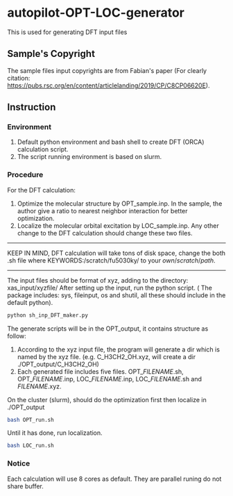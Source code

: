 # autopilot-OPT-LOC-generator
This is used for generating DFT input files

## Sample's Copyright

The sample files input copyrights are from Fabian's paper (For clearly citation: https://pubs.rsc.org/en/content/articlelanding/2019/CP/C8CP06620E). 

## Instruction
### Environment
1. Default python environment and bash shell to create DFT (ORCA) calculation script.
2. The script running environment is based on slurm.

### Procedure
For the DFT calculation:
1. Optimize the molecular structure by OPT_sample.inp. In the sample, the author give a ratio to nearest neighbor interaction for better optimization.
2. Localize the molecular orbital excitation by LOC_sample.inp.
Any other change to the DFT calculation should change these two files.
*******************************************
KEEP IN MIND,
DFT calculation will take tons of disk space,
change the both .sh file where KEYWORDS:/scratch/fu5030ky/ to your $own/scratch/path$.
********************************************



The input files should be format of xyz, adding to the directory: xas_input/xyzfile/
After setting up the input, run the python script. ( The package includes: sys, fileinput, os and shutil, all these should include in the default python).
```bash
python sh_inp_DFT_maker.py
```
The generate scripts will be in the OPT_output, it contains structure as follow:
1. According to the xyz input file, the program will generate a dir which is named by the xyz file. (e.g. C_H3CH2_OH.xyz, will create a dir ./OPT_output/C_H3CH2_OH)
2. Each generated file includes five files. OPT_$FILENAME$.sh, OPT_$FILENAME$.inp, LOC_$FILENAME$.inp, LOC_$FILENAME$.sh and $FILENAME$.xyz.

On the cluster (slurm), should do the optimization first then localize in ./OPT_output
```bash
bash OPT_run.sh
```
Until it has done, run localization.
```bash
bash LOC_run.sh
```
### Notice
Each calculation will use 8 cores as default. They are parallel runing do not share buffer.



